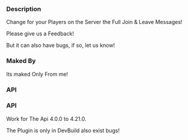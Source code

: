 ### Description
Change for your Players on the Server the Full Join & Leave Messages!

Please give us a Feedback!

But it can also have bugs, if so, let us know!

### Maked By
Its maked Only From me!

### API
### API





Work for The Api 4.0.0 to 4.21.0.

The Plugin is only in DevBuild also exist bugs!



